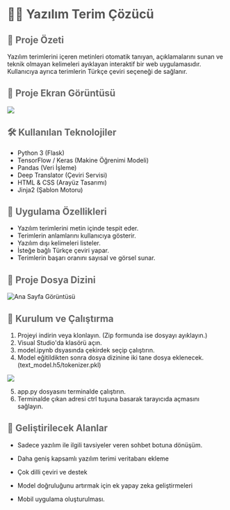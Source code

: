 <h1 style="color:#555555;">👨‍💻 Yazılım Terim Çözücü</h1>

<h2 style="color:#666666;">📝 Proje Özeti</h2>

Yazılım terimlerini içeren metinleri otomatik tanıyan, açıklamalarını sunan ve teknik olmayan kelimeleri ayıklayan interaktif bir web uygulamasıdır. Kullanıcıya ayrıca terimlerin Türkçe çeviri seçeneği de sağlanır.

<h2 style="color:#666666;">📸 Proje Ekran Görüntüsü</h2>

![](static/screenshots/projegoruntusuu.png)

<h2 style="color:#666666;">🛠️ Kullanılan Teknolojiler</h2>

- Python 3 (Flask)  
- TensorFlow / Keras (Makine Öğrenimi Modeli)  
- Pandas (Veri İşleme)  
- Deep Translator (Çeviri Servisi)  
- HTML & CSS (Arayüz Tasarımı)  
- Jinja2 (Şablon Motoru)

<h2 style="color:#666666;">🎯 Uygulama Özellikleri</h2>

- Yazılım terimlerini metin içinde tespit eder.  
- Terimlerin anlamlarını kullanıcıya gösterir.
- Yazılım dışı kelimeleri listeler.  
- İsteğe bağlı Türkçe çeviri yapar.  
- Terimlerin başarı oranını sayısal ve görsel sunar.  

<h2 style="color:#666666;">📁 Proje Dosya Dizini</h2>

![Ana Sayfa Görüntüsü](static/screenshots/egitimden_once.png)

<h2 style="color:#666666;">🚀 Kurulum ve Çalıştırma</h2>

1. Projeyi indirin veya klonlayın. (Zip formunda ise dosyayı ayıklayın.) 
2. Visual Studio'da klasörü açın.
3. model.ipynb dsyasında çekirdek seçip çalıştırın.
4. Model eğitildikten sonra dosya dizinine iki tane dosya eklenecek.(text_model.h5/tokenizer.pkl)

![](static/screenshots/egitimden_sonra.png)

5. app.py dosyasını terminalde çalıştırın.
6. Terminalde çıkan adresi ctrl tuşuna basarak tarayıcıda açmasını sağlayın.

<h2 style="color:#666666;">📅 Geliştirilecek Alanlar</h2>

* Sadece yazılım ile ilgili tavsiyeler veren sohbet botuna dönüşüm.

* Daha geniş kapsamlı yazılım terimi veritabanı ekleme

* Çok dilli çeviri ve destek

* Model doğruluğunu artırmak için ek yapay zeka geliştirmeleri

* Mobil uygulama oluşturulması.



